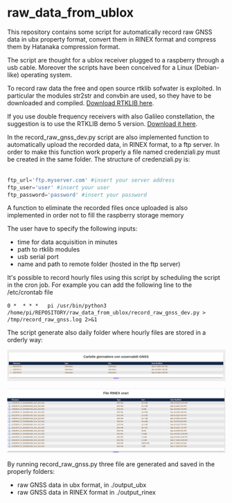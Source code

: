 # raw_data_from_ublox
This repository contains some script for automatically record raw GNSS data in ubx property format, convert them in RINEX format and compress them by Hatanaka compression format.

The script are thought for a ublox receiver plugged to a raspberry through a usb cable. Moreover the scripts have been conceived for a Linux (Debian-like) operating system.

To record raw data the free and open source rtklib sofwater is exploited. In particular the modules str2str and convbin are used, so they have to be downloaded and compiled. [Download RTKLIB here](https://github.com/tomojitakasu/RTKLIB "RTKLIB git hub repository").

If you use double frequency receivers with also Galileo constellation, the suggestion is to use the RTKLIB demo 5 version. [Download it here](https://github.com/rtklibexplorer/RTKLIB/tree/demo5).

In the record_raw_gnss_dev.py script are also implemented function to automatically upload the recorded data, in RINEX format, to a ftp server.
In order to make this function work properly a file named credenziali.py must be created in the same folder. The structure of credenziali.py is:
```python

ftp_url='ftp.myserver.com' #insert your server address
ftp_user='user' #insert your user
ftp_password='password' #insert your password

```
A function to eliminate the recorded files once uploaded is also implemented in order not to fill the raspberry storage memory

The user have to specify the following inputs:
* time for data acquisition in minutes
* path to rtklib modules
* usb serial port
* name and path to remote folder (hosted in the ftp server)

It's possible to record hourly files using this script by scheduling the script in the cron job. For example you can add the following line to the /etc/crontab file

```
0 *  * * *   pi /usr/bin/python3 /home/pi/REPOSITORY/raw_data_from_ublox/record_raw_gnss_dev.py > /tmp/record_raw_gnss.log 2>&1

```

The script generate also daily folder where hourly files are stored in a orderly way:

![Immagine1](./img/ftp-screen1.png)

![Immagine2](./img/ftp-screen2.png)

By running record_raw_gnss.py three file are generated and saved in the properly folders:
* raw GNSS data in ubx format, in ./output_ubx
* raw GNSS data in RINEX format in ./output_rinex




